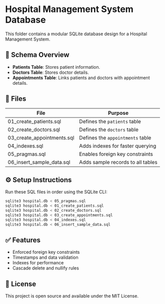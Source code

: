 # Hospital Management System Database

This folder contains a modular SQLite database design for a Hospital Management System.

## 🏥 Schema Overview

- **Patients Table**: Stores patient information.
- **Doctors Table**: Stores doctor details.
- **Appointments Table**: Links patients and doctors with appointment details.

## 📂 Files

| File                      | Purpose                                 |
|---------------------------|-----------------------------------------|
| 01_create_patients.sql    | Defines the `patients` table            |
| 02_create_doctors.sql     | Defines the `doctors` table             |
| 03_create_appointments.sql| Defines the `appointments` table        |
| 04_indexes.sql            | Adds indexes for faster querying        |
| 05_pragmas.sql            | Enables foreign key constraints         |
| 06_insert_sample_data.sql | Adds sample records to all tables       |

## ⚙️ Setup Instructions

Run these SQL files in order using the SQLite CLI:

```bash
sqlite3 hospital.db < 05_pragmas.sql
sqlite3 hospital.db < 01_create_patients.sql
sqlite3 hospital.db < 02_create_doctors.sql
sqlite3 hospital.db < 03_create_appointments.sql
sqlite3 hospital.db < 04_indexes.sql
sqlite3 hospital.db < 06_insert_sample_data.sql
```

## ✅ Features

- Enforced foreign key constraints
- Timestamps and data validation
- Indexes for performance
- Cascade delete and nullify rules

## 📝 License

This project is open source and available under the MIT License.
